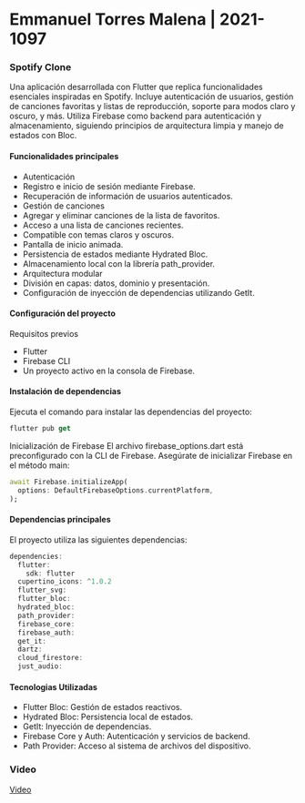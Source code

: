 # Emmanuel Torres Malena | 2021-1097
### Spotify Clone
Una aplicación desarrollada con Flutter que replica funcionalidades esenciales inspiradas en Spotify. Incluye autenticación de usuarios, gestión de canciones favoritas y listas de reproducción, soporte para modos claro y oscuro, y más. Utiliza Firebase como backend para autenticación y almacenamiento, siguiendo principios de arquitectura limpia y manejo de estados con Bloc.

#### Funcionalidades principales
- Autenticación
- Registro e inicio de sesión mediante Firebase.
- Recuperación de información de usuarios autenticados.
- Gestión de canciones
- Agregar y eliminar canciones de la lista de favoritos.
- Acceso a una lista de canciones recientes.
- Compatible con temas claros y oscuros.
- Pantalla de inicio animada.
- Persistencia de estados mediante Hydrated Bloc.
- Almacenamiento local con la librería path_provider.
- Arquitectura modular
- División en capas: datos, dominio y presentación.
- Configuración de inyección de dependencias utilizando GetIt.

#### Configuración del proyecto
Requisitos previos
- Flutter
- Firebase CLI
- Un proyecto activo en la consola de Firebase.

#### Instalación de dependencias
Ejecuta el comando para instalar las dependencias del proyecto:

```dart
flutter pub get
```
Inicialización de Firebase
El archivo firebase_options.dart está preconfigurado con la CLI de Firebase. Asegúrate de inicializar Firebase en el método main:

```dart
await Firebase.initializeApp(
  options: DefaultFirebaseOptions.currentPlatform,
);
```

#### Dependencias principales
El proyecto utiliza las siguientes dependencias:

```dart
dependencies:
  flutter:
    sdk: flutter
  cupertino_icons: ^1.0.2
  flutter_svg:
  flutter_bloc:
  hydrated_bloc:
  path_provider:
  firebase_core:
  firebase_auth:
  get_it:
  dartz:
  cloud_firestore:
  just_audio:
```

#### Tecnologias Utilizadas
- Flutter Bloc: Gestión de estados reactivos.
- Hydrated Bloc: Persistencia local de estados.
- GetIt: Inyección de dependencias.
- Firebase Core y Auth: Autenticación y servicios de backend.
- Path Provider: Acceso al sistema de archivos del dispositivo.


### Video

[Video](https://miucateciedu-my.sharepoint.com/:f:/g/personal/20211097_miucateci_edu_do/Epex5p0FSFNCkzZScsdgB04BVlx8P88Uq-axLOJKMSYSyA?e=ua3J7H )


